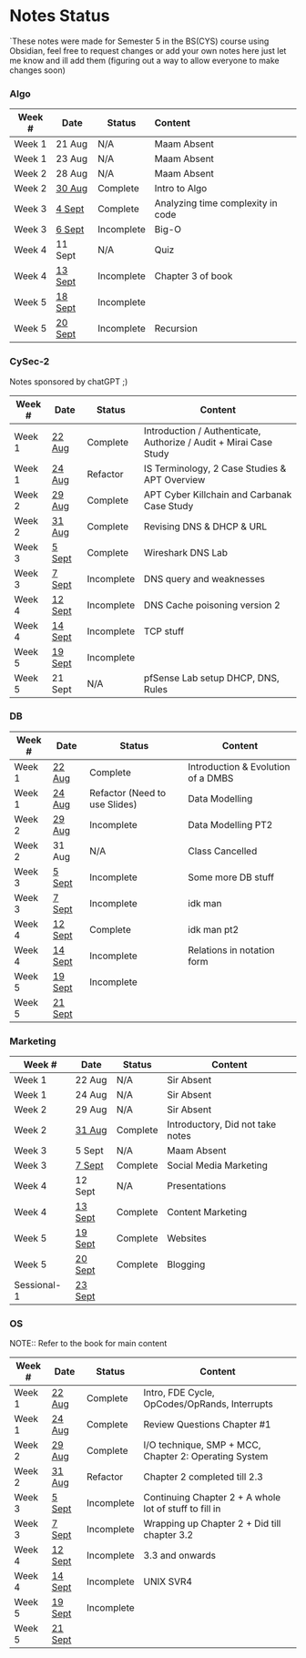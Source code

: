 # Notes Status
`These notes were made for Semester 5 in the BS(CYS) course using Obsidian, feel free to request changes or add your own notes here just let me know and ill add them (figuring out a way to allow everyone to make changes soon)

### Algo

| Week # | Date                                             | Status     | Content                           |
| ------ | ------------------------------------------------ | ---------- |:--------------------------------- |
| Week 1 | 21 Aug                                           | N/A        | Maam Absent                       |
| Week 1 | 23 Aug                                           | N/A        | Maam Absent                       |
| Week 2 | 28 Aug                                           | N/A        | Maam Absent                       |
| Week 2 | [30 Aug](Algo/Algo%2030%20August,%202023.md)     | Complete   | Intro to Algo                     |
| Week 3 | [4 Sept](Algo/Algo%204%20September,%202023.md)   | Complete   | Analyzing time complexity in code |
| Week 3 | [6 Sept](Algo/Algo%206%20September,%202023.md)   | Incomplete | Big-O                             |
| Week 4 | 11 Sept                                          | N/A        | Quiz                              |
| Week 4 | [13 Sept](Algo/Algo%2013%20September,%202023.md) | Incomplete | Chapter 3 of book                 |
| Week 5 | [18 Sept](Algo/Algo%2018%20September,%202023.md) | Incomplete |                                   |
| Week 5 | [20 Sept](Algo/Algo%2020%20September,%202023.md) | Incomplete | Recursion                                  |

### CySec-2
Notes sponsored by chatGPT ;)

| Week # | Date                                                  | Status     | Content                                                            |
| ------ | ----------------------------------------------------- | ---------- | ------------------------------------------------------------------ |
| Week 1 | [22 Aug](CySec-2/CySec2%2022%20August,%202023.md)     | Complete   | Introduction / Authenticate, Authorize / Audit  + Mirai Case Study |
| Week 1 | [24 Aug](CySec-2/CySec2%2024%20August,%202023.md)     | Refactor   | IS Terminology, 2 Case Studies & APT Overview                      |
| Week 2 | [29 Aug](CySec-2/CySec2%2029%20August,%202023.md)     | Complete   | APT Cyber Killchain and Carbanak Case Study                        |
| Week 2 | [31 Aug](CySec-2/CySec2%2031%20August,%202023.md)     | Complete   | Revising DNS & DHCP & URL                                          |
| Week 3 | [5 Sept](CySec-2/CySec2%205%20September,%202023.md)   | Complete   | Wireshark DNS Lab                                                  |
| Week 3 | [7 Sept](CySec-2/CySec2%207%20September,%202023.md)   | Incomplete | DNS query and weaknesses                                           |
| Week 4 | [12 Sept](CySec-2/CySec2%2012%20September,%202023.md) | Incomplete | DNS Cache poisoning version 2                                      |
| Week 4 | [14 Sept](CySec-2/CySec2%2014%20September,%202023.md) | Incomplete | TCP stuff                                                          |
| Week 5 | [19 Sept](CySec-2/CySec2%2019%20September,%202023.md) | Incomplete |                                                                    |
| Week 5 | 21 Sept                                               | N/A        | pfSense Lab setup DHCP, DNS, Rules                                 | 

### DB

| Week # | Date                                         | Status                        | Content                            |
| ------ | -------------------------------------------- | ----------------------------- | ---------------------------------- |
| Week 1       | [22 Aug](DB/DB%2022%20August,%202023.md)     | Complete                      | Introduction & Evolution of a DMBS |
| Week 1       | [24 Aug](DB/DB%2024%20August,%202023.md)     | Refactor (Need to use Slides) | Data Modelling                     |
| Week 2       | [29 Aug](DB/DB%2029%20August,%202023.md)     | Incomplete                    | Data Modelling PT2                 |
| Week 2       | 31 Aug                                       | N/A                           | Class Cancelled                    |
| Week 3       | [5 Sept](DB/DB%205%20September,%202023.md)   | Incomplete                    | Some more DB stuff                 |
| Week 3       | [7 Sept](DB/DB%207%20September,%202023.md)   | Incomplete                    | idk man                            |
| Week 4       | [12 Sept](DB/DB%2012%20September,%202023.md) | Complete                      | idk man pt2                        |
| Week 4       | [14 Sept](DB/DB%2014%20September,%202023.md) | Incomplete                    | Relations in notation form         |
| Week 5       | [19 Sept](DB/DB%2019%20September,%202023.md) | Incomplete                    |                                    |
| Week 5      | [21 Sept](DB/DB%2021%20September,%202023.md) |                               |                                    |
 
### Marketing

| Week #      | Date                                                       | Status   | Content                          |
| ----------- | ---------------------------------------------------------- | -------- | -------------------------------- |
| Week 1      | 22 Aug                                                     | N/A      | Sir Absent                       |
| Week 1      | 24 Aug                                                     | N/A      | Sir Absent                       |
| Week 2      | 29 Aug                                                     | N/A      | Sir Absent                       |
| Week 2      | [31 Aug](Marketing/Marketing%2031%20August,%202023.md)     | Complete | Introductory, Did not take notes |
| Week 3      | 5 Sept                                                     | N/A      | Maam Absent                      |
| Week 3      | [7 Sept](Marketing/Marketing%207%20September,%202023.md)   | Complete | Social Media Marketing           |
| Week 4      | 12 Sept                                                    | N/A      | Presentations                    |
| Week 4      | [13 Sept](Marketing/Marketing%2013%20September,%202023.md) | Complete | Content Marketing                |
| Week 5      | [19 Sept](Marketing/Marketing%2019%20September,%202023.md) | Complete | Websites                         |
| Week 5      | [20 Sept](Marketing/Marketing%2021%20September,%202023.md) | Complete | Blogging                         |
| Sessional-1 | [23 Sept](Marketing/Sessional/Marketing%2023%20September,%202023.md)                                                           |          |                                  |

### OS
 
NOTE:: Refer to the book for main content

| Week # | Date                                         | Status     | Content                                                |
| ------ | -------------------------------------------- | ---------- | ------------------------------------------------------ |
| Week 1 | [22 Aug](OS/OS%2022%20August,%202023.md)     | Complete   | Intro, FDE Cycle, OpCodes/OpRands, Interrupts          |
| Week 1 | [24 Aug](OS/OS%2024%20August,%202023.md)     | Complete   | Review Questions Chapter #1                            |
| Week 2 | [29 Aug](OS/OS%2029%20August,%202023.md)     | Complete   | I/O technique, SMP + MCC, Chapter 2: Operating System  |
| Week 2 | [31 Aug](OS/OS%2031%20August,%202023.md)     | Refactor   | Chapter 2 completed till 2.3                           |
| Week 3 | [5 Sept](OS/OS%205%20September,%202023.md)   | Incomplete | Continuing Chapter 2 + A whole lot of stuff to fill in |
| Week 3 | [7 Sept](OS/OS%207%20September,%202023.md)   | Incomplete | Wrapping up Chapter 2 + Did till chapter 3.2           |
| Week 4 | [12 Sept](OS/OS%2012%20September,%202023.md) | Incomplete | 3.3 and onwards                                        |
| Week 4 | [14 Sept](OS/OS%2014%20September,%202023.md) | Incomplete | UNIX SVR4                                              |
| Week 5 | [19 Sept](OS/OS%2019%20September,%202023.md) | Incomplete |                                                        |
| Week 5 | [21 Sept](OS/OS%2021%20September,%202023.md) |            |                                                        |
